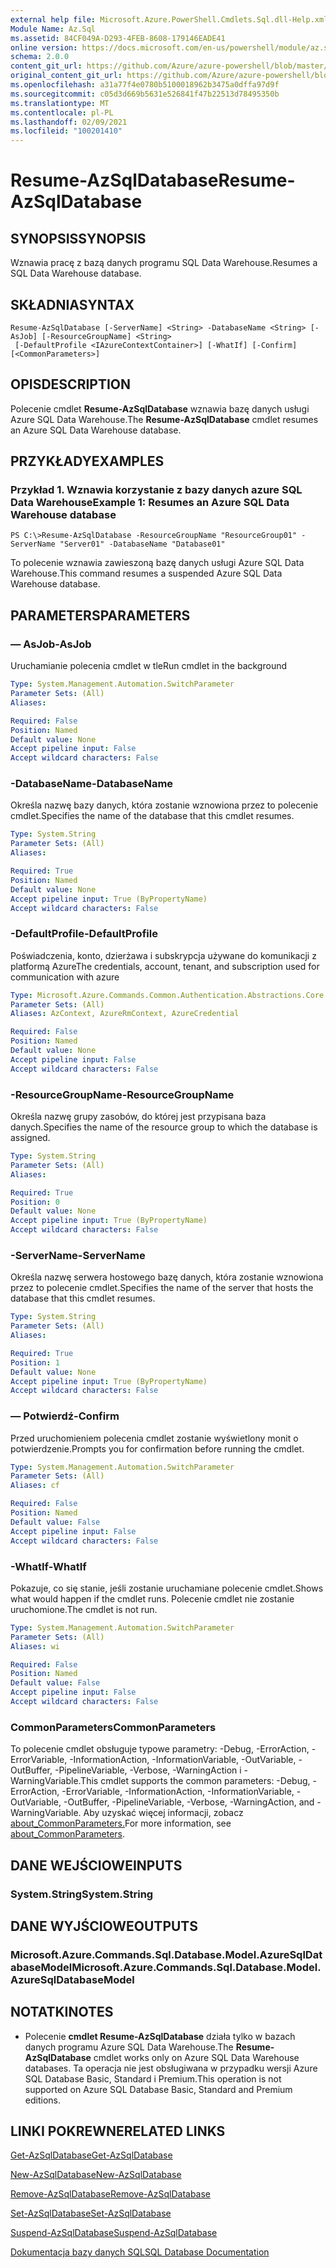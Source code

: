 ```yaml
---
external help file: Microsoft.Azure.PowerShell.Cmdlets.Sql.dll-Help.xml
Module Name: Az.Sql
ms.assetid: 84CF049A-D293-4FEB-8608-179146EADE41
online version: https://docs.microsoft.com/en-us/powershell/module/az.sql/resume-azsqldatabase
schema: 2.0.0
content_git_url: https://github.com/Azure/azure-powershell/blob/master/src/Sql/Sql/help/Resume-AzSqlDatabase.md
original_content_git_url: https://github.com/Azure/azure-powershell/blob/master/src/Sql/Sql/help/Resume-AzSqlDatabase.md
ms.openlocfilehash: a31a77f4e0780b5100018962b3475a0dffa97d9f
ms.sourcegitcommit: c05d3d669b5631e526841f47b22513d78495350b
ms.translationtype: MT
ms.contentlocale: pl-PL
ms.lasthandoff: 02/09/2021
ms.locfileid: "100201410"
---
```

# <span data-ttu-id="a67f5-101">Resume-AzSqlDatabase</span><span class="sxs-lookup"><span data-stu-id="a67f5-101">Resume-AzSqlDatabase</span></span>

## <span data-ttu-id="a67f5-102">SYNOPSIS</span><span class="sxs-lookup"><span data-stu-id="a67f5-102">SYNOPSIS</span></span>
<span data-ttu-id="a67f5-103">Wznawia pracę z bazą danych programu SQL Data Warehouse.</span><span class="sxs-lookup"><span data-stu-id="a67f5-103">Resumes a SQL Data Warehouse database.</span></span>

## <span data-ttu-id="a67f5-104">SKŁADNIA</span><span class="sxs-lookup"><span data-stu-id="a67f5-104">SYNTAX</span></span>

```
Resume-AzSqlDatabase [-ServerName] <String> -DatabaseName <String> [-AsJob] [-ResourceGroupName] <String>
 [-DefaultProfile <IAzureContextContainer>] [-WhatIf] [-Confirm] [<CommonParameters>]
```

## <span data-ttu-id="a67f5-105">OPIS</span><span class="sxs-lookup"><span data-stu-id="a67f5-105">DESCRIPTION</span></span>
<span data-ttu-id="a67f5-106">Polecenie cmdlet **Resume-AzSqlDatabase** wznawia bazę danych usługi Azure SQL Data Warehouse.</span><span class="sxs-lookup"><span data-stu-id="a67f5-106">The **Resume-AzSqlDatabase** cmdlet resumes an Azure SQL Data Warehouse database.</span></span>

## <span data-ttu-id="a67f5-107">PRZYKŁADY</span><span class="sxs-lookup"><span data-stu-id="a67f5-107">EXAMPLES</span></span>

### <span data-ttu-id="a67f5-108">Przykład 1. Wznawia korzystanie z bazy danych azure SQL Data Warehouse</span><span class="sxs-lookup"><span data-stu-id="a67f5-108">Example 1: Resumes an Azure SQL Data Warehouse database</span></span>
```
PS C:\>Resume-AzSqlDatabase -ResourceGroupName "ResourceGroup01" -ServerName "Server01" -DatabaseName "Database01"
```

<span data-ttu-id="a67f5-109">To polecenie wznawia zawieszoną bazę danych usługi Azure SQL Data Warehouse.</span><span class="sxs-lookup"><span data-stu-id="a67f5-109">This command resumes a suspended Azure SQL Data Warehouse database.</span></span>

## <span data-ttu-id="a67f5-110">PARAMETERS</span><span class="sxs-lookup"><span data-stu-id="a67f5-110">PARAMETERS</span></span>

### <span data-ttu-id="a67f5-111">— AsJob</span><span class="sxs-lookup"><span data-stu-id="a67f5-111">-AsJob</span></span>
<span data-ttu-id="a67f5-112">Uruchamianie polecenia cmdlet w tle</span><span class="sxs-lookup"><span data-stu-id="a67f5-112">Run cmdlet in the background</span></span>

```yaml
Type: System.Management.Automation.SwitchParameter
Parameter Sets: (All)
Aliases:

Required: False
Position: Named
Default value: None
Accept pipeline input: False
Accept wildcard characters: False
```

### <span data-ttu-id="a67f5-113">-DatabaseName</span><span class="sxs-lookup"><span data-stu-id="a67f5-113">-DatabaseName</span></span>
<span data-ttu-id="a67f5-114">Określa nazwę bazy danych, która zostanie wznowiona przez to polecenie cmdlet.</span><span class="sxs-lookup"><span data-stu-id="a67f5-114">Specifies the name of the database that this cmdlet resumes.</span></span>

```yaml
Type: System.String
Parameter Sets: (All)
Aliases:

Required: True
Position: Named
Default value: None
Accept pipeline input: True (ByPropertyName)
Accept wildcard characters: False
```

### <span data-ttu-id="a67f5-115">-DefaultProfile</span><span class="sxs-lookup"><span data-stu-id="a67f5-115">-DefaultProfile</span></span>
<span data-ttu-id="a67f5-116">Poświadczenia, konto, dzierżawa i subskrypcja używane do komunikacji z platformą Azure</span><span class="sxs-lookup"><span data-stu-id="a67f5-116">The credentials, account, tenant, and subscription used for communication with azure</span></span>

```yaml
Type: Microsoft.Azure.Commands.Common.Authentication.Abstractions.Core.IAzureContextContainer
Parameter Sets: (All)
Aliases: AzContext, AzureRmContext, AzureCredential

Required: False
Position: Named
Default value: None
Accept pipeline input: False
Accept wildcard characters: False
```

### <span data-ttu-id="a67f5-117">-ResourceGroupName</span><span class="sxs-lookup"><span data-stu-id="a67f5-117">-ResourceGroupName</span></span>
<span data-ttu-id="a67f5-118">Określa nazwę grupy zasobów, do której jest przypisana baza danych.</span><span class="sxs-lookup"><span data-stu-id="a67f5-118">Specifies the name of the resource group to which the database is assigned.</span></span>

```yaml
Type: System.String
Parameter Sets: (All)
Aliases:

Required: True
Position: 0
Default value: None
Accept pipeline input: True (ByPropertyName)
Accept wildcard characters: False
```

### <span data-ttu-id="a67f5-119">-ServerName</span><span class="sxs-lookup"><span data-stu-id="a67f5-119">-ServerName</span></span>
<span data-ttu-id="a67f5-120">Określa nazwę serwera hostowego bazę danych, która zostanie wznowiona przez to polecenie cmdlet.</span><span class="sxs-lookup"><span data-stu-id="a67f5-120">Specifies the name of the server that hosts the database that this cmdlet resumes.</span></span>

```yaml
Type: System.String
Parameter Sets: (All)
Aliases:

Required: True
Position: 1
Default value: None
Accept pipeline input: True (ByPropertyName)
Accept wildcard characters: False
```

### <span data-ttu-id="a67f5-121">— Potwierdź</span><span class="sxs-lookup"><span data-stu-id="a67f5-121">-Confirm</span></span>
<span data-ttu-id="a67f5-122">Przed uruchomieniem polecenia cmdlet zostanie wyświetlony monit o potwierdzenie.</span><span class="sxs-lookup"><span data-stu-id="a67f5-122">Prompts you for confirmation before running the cmdlet.</span></span>

```yaml
Type: System.Management.Automation.SwitchParameter
Parameter Sets: (All)
Aliases: cf

Required: False
Position: Named
Default value: False
Accept pipeline input: False
Accept wildcard characters: False
```

### <span data-ttu-id="a67f5-123">-WhatIf</span><span class="sxs-lookup"><span data-stu-id="a67f5-123">-WhatIf</span></span>
<span data-ttu-id="a67f5-124">Pokazuje, co się stanie, jeśli zostanie uruchamiane polecenie cmdlet.</span><span class="sxs-lookup"><span data-stu-id="a67f5-124">Shows what would happen if the cmdlet runs.</span></span>
<span data-ttu-id="a67f5-125">Polecenie cmdlet nie zostanie uruchomione.</span><span class="sxs-lookup"><span data-stu-id="a67f5-125">The cmdlet is not run.</span></span>

```yaml
Type: System.Management.Automation.SwitchParameter
Parameter Sets: (All)
Aliases: wi

Required: False
Position: Named
Default value: False
Accept pipeline input: False
Accept wildcard characters: False
```

### <span data-ttu-id="a67f5-126">CommonParameters</span><span class="sxs-lookup"><span data-stu-id="a67f5-126">CommonParameters</span></span>
<span data-ttu-id="a67f5-127">To polecenie cmdlet obsługuje typowe parametry: -Debug, -ErrorAction, -ErrorVariable, -InformationAction, -InformationVariable, -OutVariable, -OutBuffer, -PipelineVariable, -Verbose, -WarningAction i -WarningVariable.</span><span class="sxs-lookup"><span data-stu-id="a67f5-127">This cmdlet supports the common parameters: -Debug, -ErrorAction, -ErrorVariable, -InformationAction, -InformationVariable, -OutVariable, -OutBuffer, -PipelineVariable, -Verbose, -WarningAction, and -WarningVariable.</span></span> <span data-ttu-id="a67f5-128">Aby uzyskać więcej informacji, zobacz [about_CommonParameters.](http://go.microsoft.com/fwlink/?LinkID=113216)</span><span class="sxs-lookup"><span data-stu-id="a67f5-128">For more information, see [about_CommonParameters](http://go.microsoft.com/fwlink/?LinkID=113216).</span></span>

## <span data-ttu-id="a67f5-129">DANE WEJŚCIOWE</span><span class="sxs-lookup"><span data-stu-id="a67f5-129">INPUTS</span></span>

### <span data-ttu-id="a67f5-130">System.String</span><span class="sxs-lookup"><span data-stu-id="a67f5-130">System.String</span></span>

## <span data-ttu-id="a67f5-131">DANE WYJŚCIOWE</span><span class="sxs-lookup"><span data-stu-id="a67f5-131">OUTPUTS</span></span>

### <span data-ttu-id="a67f5-132">Microsoft.Azure.Commands.Sql.Database.Model.AzureSqlDatabaseModel</span><span class="sxs-lookup"><span data-stu-id="a67f5-132">Microsoft.Azure.Commands.Sql.Database.Model.AzureSqlDatabaseModel</span></span>

## <span data-ttu-id="a67f5-133">NOTATKI</span><span class="sxs-lookup"><span data-stu-id="a67f5-133">NOTES</span></span>
* <span data-ttu-id="a67f5-134">Polecenie **cmdlet Resume-AzSqlDatabase** działa tylko w bazach danych programu Azure SQL Data Warehouse.</span><span class="sxs-lookup"><span data-stu-id="a67f5-134">The **Resume-AzSqlDatabase** cmdlet works only on Azure SQL Data Warehouse databases.</span></span> <span data-ttu-id="a67f5-135">Ta operacja nie jest obsługiwana w przypadku wersji Azure SQL Database Basic, Standard i Premium.</span><span class="sxs-lookup"><span data-stu-id="a67f5-135">This operation is not supported on Azure SQL Database Basic, Standard and Premium editions.</span></span>

## <span data-ttu-id="a67f5-136">LINKI POKREWNE</span><span class="sxs-lookup"><span data-stu-id="a67f5-136">RELATED LINKS</span></span>

[<span data-ttu-id="a67f5-137">Get-AzSqlDatabase</span><span class="sxs-lookup"><span data-stu-id="a67f5-137">Get-AzSqlDatabase</span></span>](./Get-AzSqlDatabase.md)

[<span data-ttu-id="a67f5-138">New-AzSqlDatabase</span><span class="sxs-lookup"><span data-stu-id="a67f5-138">New-AzSqlDatabase</span></span>](./New-AzSqlDatabase.md)

[<span data-ttu-id="a67f5-139">Remove-AzSqlDatabase</span><span class="sxs-lookup"><span data-stu-id="a67f5-139">Remove-AzSqlDatabase</span></span>](./Remove-AzSqlDatabase.md)

[<span data-ttu-id="a67f5-140">Set-AzSqlDatabase</span><span class="sxs-lookup"><span data-stu-id="a67f5-140">Set-AzSqlDatabase</span></span>](./Set-AzSqlDatabase.md)

[<span data-ttu-id="a67f5-141">Suspend-AzSqlDatabase</span><span class="sxs-lookup"><span data-stu-id="a67f5-141">Suspend-AzSqlDatabase</span></span>](./Suspend-AzSqlDatabase.md)

[<span data-ttu-id="a67f5-142">Dokumentacja bazy danych SQL</span><span class="sxs-lookup"><span data-stu-id="a67f5-142">SQL Database Documentation</span></span>](https://docs.microsoft.com/azure/sql-database/)


